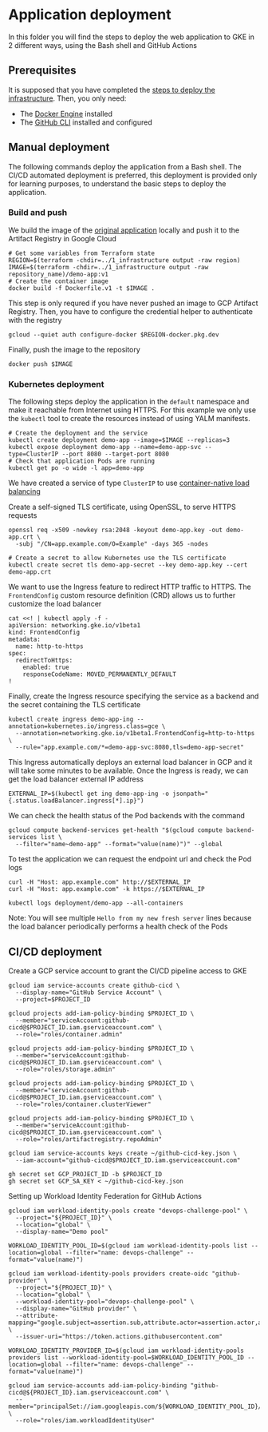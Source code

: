 # Application deployment
In this folder you will find the steps to deploy the web application to GKE in 2 different ways, using the Bash shell and GitHub Actions

## Prerequisites
It is supposed that you have completed the [steps to deploy the infrastructure](../1_infrastructure). Then, you only need:
* The [Docker Engine](https://docs.docker.com/get-docker/) installed
* The [GitHub CLI](https://cli.github.com/) installed and configured

## Manual deployment
The following commands deploy the application from a Bash shell. The CI/CD automated deployment is preferred, this deployment is provided only for learning purposes, to understand the basic steps to deploy the application.

### Build and push
We build the image of the [original application](../app) locally and push it to the Artifact Registry in Google Cloud
```
# Get some variables from Terraform state
REGION=$(terraform -chdir=../1_infrastructure output -raw region)
IMAGE=$(terraform -chdir=../1_infrastructure output -raw repository_name)/demo-app:v1
# Create the container image
docker build -f Dockerfile.v1 -t $IMAGE .
```

This step is only requred if you have never pushed an image to GCP Artifact Registry. Then, you have to configure the credential helper to authenticate with the registry
```
gcloud --quiet auth configure-docker $REGION-docker.pkg.dev
```

Finally, push the image to the repository
```
docker push $IMAGE
```

### Kubernetes deployment
The following steps deploy the application in the `default` namespace and make it reachable from Internet using HTTPS. For this example we only use the `kubectl` tool to create the resources instead of using YALM manifests.
```
# Create the deployment and the service
kubectl create deployment demo-app --image=$IMAGE --replicas=3
kubectl expose deployment demo-app --name=demo-app-svc --type=ClusterIP --port 8080 --target-port 8080
# Check that application Pods are running
kubectl get po -o wide -l app=demo-app
```
We have created a service of type `ClusterIP` to use [container-native load balancing](https://cloud.google.com/kubernetes-engine/docs/concepts/container-native-load-balancing)

Create a self-signed TLS certificate, using OpenSSL, to serve HTTPS requests
```
openssl req -x509 -newkey rsa:2048 -keyout demo-app.key -out demo-app.crt \
  -subj "/CN=app.example.com/O=Example" -days 365 -nodes

# Create a secret to allow Kubernetes use the TLS certificate
kubectl create secret tls demo-app-secret --key demo-app.key --cert demo-app.crt
```

We want to use the Ingress feature to redirect HTTP traffic to HTTPS. The `FrontendConfig` custom resource definition (CRD) allows us to further customize the load balancer
```
cat <<! | kubectl apply -f -
apiVersion: networking.gke.io/v1beta1
kind: FrontendConfig
metadata:
  name: http-to-https
spec:
  redirectToHttps:
    enabled: true
    responseCodeName: MOVED_PERMANENTLY_DEFAULT
!
```

Finally, create the Ingress resource specifying the service as a backend and the secret containing the TLS certificate
```
kubectl create ingress demo-app-ing --annotation=kubernetes.io/ingress.class=gce \
  --annotation=networking.gke.io/v1beta1.FrontendConfig=http-to-https \
  --rule="app.example.com/*=demo-app-svc:8080,tls=demo-app-secret"
```

This Ingress automatically deploys an external load balancer in GCP and it will take some minutes to be available. Once the Ingress is ready, we can get the load balancer external IP address
```
EXTERNAL_IP=$(kubectl get ing demo-app-ing -o jsonpath="{.status.loadBalancer.ingress[*].ip}")
```

We can check the health status of the Pod backends with the command
```
gcloud compute backend-services get-health "$(gcloud compute backend-services list \
  --filter="name~demo-app" --format="value(name)")" --global
```

To test the application we can request the endpoint url and check the Pod logs
```
curl -H "Host: app.example.com" http://$EXTERNAL_IP
curl -H "Host: app.example.com" -k https://$EXTERNAL_IP

kubectl logs deployment/demo-app --all-containers
```

Note: You will see multiple `Hello from my new fresh server` lines because the load balancer periodically performs a health check of the Pods

## CI/CD deployment
Create a GCP service account to grant the CI/CD pipeline access to GKE
```
gcloud iam service-accounts create github-cicd \
  --display-name="GitHub Service Account" \
  --project=$PROJECT_ID

gcloud projects add-iam-policy-binding $PROJECT_ID \
  --member="serviceAccount:github-cicd@$PROJECT_ID.iam.gserviceaccount.com" \
  --role="roles/container.admin"

gcloud projects add-iam-policy-binding $PROJECT_ID \
  --member="serviceAccount:github-cicd@$PROJECT_ID.iam.gserviceaccount.com" \
  --role="roles/storage.admin"

gcloud projects add-iam-policy-binding $PROJECT_ID \
  --member="serviceAccount:github-cicd@$PROJECT_ID.iam.gserviceaccount.com" \
  --role="roles/container.clusterViewer"

gcloud projects add-iam-policy-binding $PROJECT_ID \
  --member="serviceAccount:github-cicd@$PROJECT_ID.iam.gserviceaccount.com" \
  --role="roles/artifactregistry.repoAdmin"

gcloud iam service-accounts keys create ~/github-cicd-key.json \
  --iam-account="github-cicd@$PROJECT_ID.iam.gserviceaccount.com"

gh secret set GCP_PROJECT_ID -b $PROJECT_ID
gh secret set GCP_SA_KEY < ~/github-cicd-key.json
```

Setting up Workload Identity Federation for GitHub Actions
```
gcloud iam workload-identity-pools create "devops-challenge-pool" \
  --project="${PROJECT_ID}" \
  --location="global" \
  --display-name="Demo pool"

WORKLOAD_IDENTITY_POOL_ID=$(gcloud iam workload-identity-pools list --location=global --filter="name: devops-challenge" --format="value(name)")

gcloud iam workload-identity-pools providers create-oidc "github-provider" \
  --project="${PROJECT_ID}" \
  --location="global" \
  --workload-identity-pool="devops-challenge-pool" \
  --display-name="GitHub provider" \
  --attribute-mapping="google.subject=assertion.sub,attribute.actor=assertion.actor,attribute.aud=assertion.aud" \
  --issuer-uri="https://token.actions.githubusercontent.com"

WORKLOAD_IDENTITY_PROVIDER_ID=$(gcloud iam workload-identity-pools providers list --workload-identity-pool=$WORKLOAD_IDENTITY_POOL_ID --location=global --filter="name: devops-challenge" --format="value(name)")

gcloud iam service-accounts add-iam-policy-binding "github-cicd@${PROJECT_ID}.iam.gserviceaccount.com" \
  --member="principalSet://iam.googleapis.com/${WORKLOAD_IDENTITY_POOL_ID}/*" \
  --role="roles/iam.workloadIdentityUser"
```

